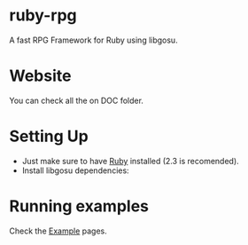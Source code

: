 # ruby-rpg
A fast RPG Framework for Ruby using libgosu.

# Website
You can check all the on DOC folder.

# Setting Up
* Just make sure to have [Ruby](https://www.ruby-lang.org/) installed (2.3 is recomended).
* Install libgosu dependencies:

# Running examples
Check the [Example](https://github.com/abdias9/Zamasu/) pages.
